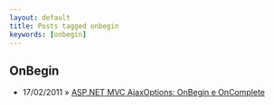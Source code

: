 ```yaml
---
layout: default
title: Posts tagged onbegin
keywords: [onbegin]
---
```

<h2 class="category">OnBegin</h2>
<ul class="posts">
<li>
<p>
<span class="date">17/02/2011</span> &raquo; 
<a href="/blog/asp-net-mvc-ajaxoptions-onbegin-e-oncomplete">ASP.NET MVC AjaxOptions: OnBegin e OnComplete</a>
</p>
</li> 
</ul>
